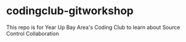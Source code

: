 # codingclub-gitworkshop
This repo is for Year Up Bay Area's Coding Club to learn about Source Control Collaboration
